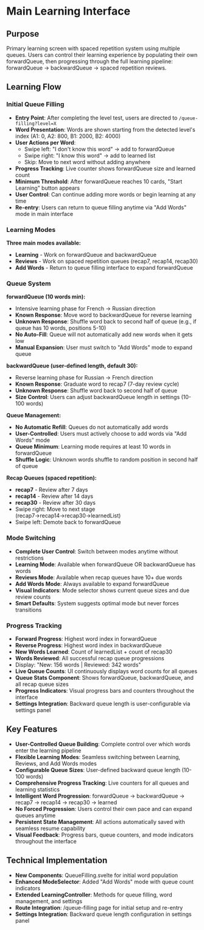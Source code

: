 # Main Learning Interface

## Purpose

Primary learning screen with spaced repetition system using multiple queues. Users can control their learning experience by populating their own forwardQueue, then progressing through the full learning pipeline: forwardQueue → backwardQueue → spaced repetition reviews.

## Learning Flow

### Initial Queue Filling
- **Entry Point**: After completing the level test, users are directed to `/queue-filling?level=X`
- **Word Presentation**: Words are shown starting from the detected level's index (A1: 0, A2: 800, B1: 2000, B2: 4000)
- **User Actions per Word**:
  - Swipe left: "I don't know this word" → add to forwardQueue
  - Swipe right: "I know this word" → add to learned list
  - Skip: Move to next word without adding anywhere
- **Progress Tracking**: Live counter shows forwardQueue size and learned count
- **Minimum Threshold**: After forwardQueue reaches 10 cards, "Start Learning" button appears
- **User Control**: Can continue adding more words or begin learning at any time
- **Re-entry**: Users can return to queue filling anytime via "Add Words" mode in main interface

### Learning Modes

**Three main modes available:**
- **Learning** - Work on forwardQueue and backwardQueue
- **Reviews** - Work on spaced repetition queues (recap7, recap14, recap30)
- **Add Words** - Return to queue filling interface to expand forwardQueue

### Queue System

**forwardQueue (10 words min):**
- Intensive learning phase for French → Russian direction
- **Known Response**: Move word to backwardQueue for reverse learning
- **Unknown Response**: Shuffle word back to second half of queue (e.g., if queue has 10 words, positions 5-10)
- **No Auto-Fill**: Queue will not automatically add new words when it gets low
- **Manual Expansion**: User must switch to "Add Words" mode to expand queue

**backwardQueue (user-defined length, default 30):**
- Reverse learning phase for Russian → French direction
- **Known Response**: Graduate word to recap7 (7-day review cycle)
- **Unknown Response**: Shuffle word back to second half of queue
- **Size Control**: Users can adjust backwardQueue length in settings (10-100 words)

**Queue Management:**
- **No Automatic Refill**: Queues do not automatically add words
- **User-Controlled**: Users must actively choose to add words via "Add Words" mode
- **Queue Minimum**: Learning mode requires at least 10 words in forwardQueue
- **Shuffle Logic**: Unknown words shuffle to random position in second half of queue

**Recap Queues (spaced repetition):**
- **recap7** - Review after 7 days
- **recap14** - Review after 14 days
- **recap30** - Review after 30 days
- Swipe right: Move to next stage (recap7→recap14→recap30→learnedList)
- Swipe left: Demote back to forwardQueue

### Mode Switching
- **Complete User Control**: Switch between modes anytime without restrictions
- **Learning Mode**: Available when forwardQueue OR backwardQueue has words
- **Reviews Mode**: Available when recap queues have 10+ due words
- **Add Words Mode**: Always available to expand forwardQueue
- **Visual Indicators**: Mode selector shows current queue sizes and due review counts
- **Smart Defaults**: System suggests optimal mode but never forces transitions

### Progress Tracking
- **Forward Progress**: Highest word index in forwardQueue
- **Reverse Progress**: Highest word index in backwardQueue
- **New Words Learned**: Count of learnedList + count of recap30
- **Words Reviewed**: All successful recap queue progressions
- Display: "New: 156 words | Reviewed: 342 words"
- **Live Queue Counts**: UI continuously displays word counts for all queues
- **Queue Stats Component**: Shows forwardQueue, backwardQueue, and all recap queue sizes
- **Progress Indicators**: Visual progress bars and counters throughout the interface
- **Settings Integration**: Backward queue length is user-configurable via settings panel

## Key Features

- **User-Controlled Queue Building**: Complete control over which words enter the learning pipeline
- **Flexible Learning Modes**: Seamless switching between Learning, Reviews, and Add Words modes
- **Configurable Queue Sizes**: User-defined backward queue length (10-100 words)
- **Comprehensive Progress Tracking**: Live counters for all queues and learning statistics
- **Intelligent Word Progression**: forwardQueue → backwardQueue → recap7 → recap14 → recap30 → learned
- **No Forced Progression**: Users control their own pace and can expand queues anytime
- **Persistent State Management**: All actions automatically saved with seamless resume capability
- **Visual Feedback**: Progress bars, queue counters, and mode indicators throughout the interface

## Technical Implementation

- **New Components**: QueueFilling.svelte for initial word population
- **Enhanced ModeSelector**: Added "Add Words" mode with queue count indicators
- **Extended LearningController**: Methods for queue filling, word management, and settings
- **Route Integration**: /queue-filling page for initial setup and re-entry
- **Settings Integration**: Backward queue length configuration in settings panel
